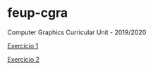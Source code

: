 # feup-cgra
Computer Graphics Curricular Unit - 2019/2020

<a href="https://skdgt.github.io/feup-cgra/ex1" target="_blank">Exercício 1</a>

<a href="https://skdgt.github.io/feup-cgra/ex2" target="_blank">Exercício 2</a>
